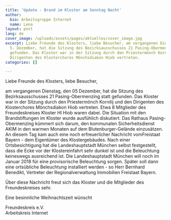 ```yaml
---
title: 'Update - Brand im Kloster am Sonntag Nacht'
author:
  bio: Arbeitsgruppe Internet
  name: Lena
layout: post
lang: de
cover_image: /uploads/assets/pages/aktuelles/cover_image.jpg
excerpt: Liebe Freunde des Klosters, liebe Besucher, am vergangenen Dienstag, den
  5. Dezember, hat die Sitzung des Bezirksausschusses 21 Pasing-Obermenzing statt
  gefunden. Das Kloster war in der Sitzung durch den Priestermönch Kornilij und den
  Dirigenten des Klosterchores Mönchsdiakon Hiob vertreten.
categories: []

---
```

Liebe Freunde des Klosters, liebe Besucher,

am vergangenen Dienstag, den 05 Dezember, hat die Sitzung des  Bezirksausschusses 21 Pasing-Obermenzing statt gefunden. Das Kloster war  in der Sitzung durch den Priestermönch Kornilij und den Dirigenten des  Klosterchores Mönchsdiakon Hiob vertreten. Etwa 8 Mitglieder des  Freundeskreises Kloster Hl Hiob waren dabei. Die Situation mit den  Brandstiftungen im Kloster wurde ausfühlich diskutiert. Das Rathaus  Pasing-Obermenzing kümmert sich darum, den kommunalen Sicherheitsdienst  AKIM in den warmen Monaten auf dem Blutenburger-Gelände einzusätzen.  
 An diesem Tag kam auch eine noch erfreuerlicher Nachricht vomFreistaat  Bayern - dem Eigentümer des Klostergebäudes. Nach einer Ortsbesichtigung  hat die Landeshauptstadt München selbst festgestellt, dass die Ecke vor  der Klostereinfahrt sehr dunkel ist und die Beleuchtung keineswegs  ausreichend ist. Die Landeshauptstadt München will noch im Januar 2018  für eine provisorische Beleuchtung sorgen. Später soll dann eine  ortsübliche Beleuchtung installiert werden - so Herr Bernhard Benedikt,  Vertreter der Regionalverwaltung Immobilien Freistaat Bayern.

Über diese Nachricht freut sich das Kloster und die Mitglieder des Freundeskreises sehr.

Eine besinnliche Weihnachtszeit wünscht

Freundeskreis e.V.  
 Arbeitskreis Internet
